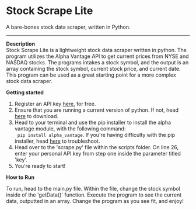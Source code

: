 # Stock Scrape Lite
A bare-bones stock data scraper, written in Python.

---
**Description**   
Stock Scrape Lite is a lightweight stock data scraper written in python. The program utilizes the Alpha Vantage API to get current prices from NYSE and NASDAQ stocks. The programs intakes a stock symbol, and the output is an array containing the stock symbol, current stock price, and current date. This program can be used as a great starting point for a more complex stock data scraper.


**Getting started**  
1. Register an API key [here](https://www.alphavantage.co/), for free.
2. Ensure that you are running a current version of python. If not, head [here](https://www.python.org/downloads/) to download.
3. Head to your terminal and use the pip installer to install the alpha vantage module, with the following command:  
` pip install alpha_vantage`. If you're having difficulty with the pip installer, head [here](https://www.makeuseof.com/tag/install-pip-for-python/) to troubleshoot.
4. Head over to the 'scrape.py' file within the scripts folder. On line 26, enter your personal API key from step one inside the parameter titled 'key'.
5. You're ready to start!

**How to Run**  

To run, head to the main.py file. Within the file, change the stock symbol inside of the 'getData()' function. Execute the program to see the current data, outputted in an array. Change the program as you see fit, and enjoy!
